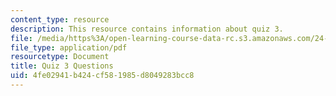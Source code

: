 ```yaml
---
content_type: resource
description: This resource contains information about quiz 3.
file: /media/https%3A/open-learning-course-data-rc.s3.amazonaws.com/24-04j-justice-spring-2012/4fe02941b424cf581985d8049283bcc8_MIT24_04JS12_quiz3.pdf
file_type: application/pdf
resourcetype: Document
title: Quiz 3 Questions
uid: 4fe02941-b424-cf58-1985-d8049283bcc8
---
```

